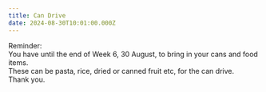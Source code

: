 ```yaml
---
title: Can Drive
date: 2024-08-30T10:01:00.000Z
---
```

Reminder:   
You have until the end of Week 6, 30 August, to bring in your cans and food items.  
These can be pasta, rice, dried or canned fruit etc, for the can drive.  
Thank you.
